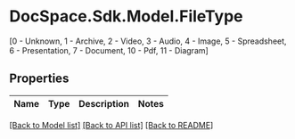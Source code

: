 # DocSpace.Sdk.Model.FileType
[0 - Unknown, 1 - Archive, 2 - Video, 3 - Audio, 4 - Image, 5 - Spreadsheet, 6 - Presentation, 7 - Document, 10 - Pdf, 11 - Diagram]

## Properties

Name | Type | Description | Notes
------------ | ------------- | ------------- | -------------

[[Back to Model list]](../README.md#documentation-for-models) [[Back to API list]](../README.md#documentation-for-api-endpoints) [[Back to README]](../README.md)

